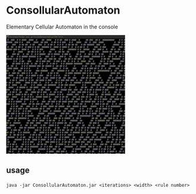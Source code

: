 # ConsollularAutomaton
Elementary Cellular Automaton in the console

![rule30](https://github.com/Barbo24/ConsollularAutomaton/blob/master/rule30.gif)

## usage
```java -jar ConsollularAutomaton.jar <iterations> <width> <rule number>```
